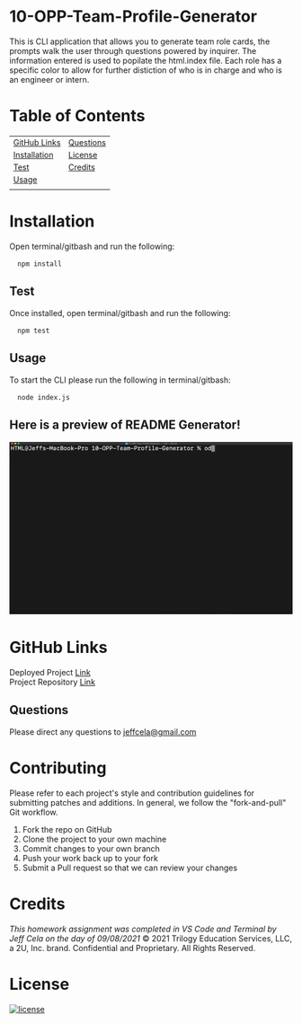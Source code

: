 # 10-OPP-Team-Profile-Generator

This is CLI application that allows you to generate team role cards, the prompts walk the user through questions powered by inquirer. The information entered is used to popilate the html.index file. Each role has a specific color to allow for further distiction of who is in charge and who is an engineer or intern.

# Table of Contents

|                               |                         |
| ----------------------------- | ----------------------- |
| [GitHub Links](#github-links) | [Questions](#questions) |
| [Installation](#installation) | [License](#license)     |
| [Test](#test)                 | [Credits](#credits)     |
| [Usage](#usage)               |                         |
|                               |                         |

# Installation

Open terminal/gitbash and run the following:

```
  npm install
```

## Test

Once installed, open terminal/gitbash and run the following:

```
  npm test
```

## Usage

To start the CLI please run the following in terminal/gitbash:

```
  node index.js
```

## Here is a preview of README Generator!

![](assets/images/team_profile.gif)

# GitHub Links

Deployed Project [Link](https://jeffcela.github.io/10-OPP-Team-Profile-Generator/)<br>
Project Repository [Link](https://github.com/jeffcela/10-OPP-Team-Profile-Generator)

## Questions

Please direct any questions to jeffcela@gmail.com

# Contributing

Please refer to each project's style and contribution guidelines for submitting patches and additions. In general, we follow the "fork-and-pull" Git workflow.

1. Fork the repo on GitHub
2. Clone the project to your own machine
3. Commit changes to your own branch
4. Push your work back up to your fork
5. Submit a Pull request so that we can review your changes

# Credits

_This homework assignment was completed in VS Code and Terminal by Jeff Cela on the day of 09/08/2021_
© 2021 Trilogy Education Services, LLC, a 2U, Inc. brand. Confidential and Proprietary. All Rights Reserved.

# License

[![license](https://img.shields.io/badge/license-MIT-red)](https://shields.io)
